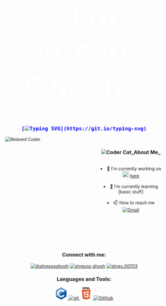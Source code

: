 <!--- profile under construction
 <div><p align="center"><img src="https://media3.giphy.com/media/S5JSwmQYHOGMo/giphy.gif?cid=ecf05e47m4amwi8wbrga0o8c1kq8y9mif4czsrcgx5mjruqm&rid=giphy.gif&ct=s" height=190px width=255px />
  </p></div>--->

<h1 style="font-size:100px;text-align:center;font-family:Helvetica; color: white; " align="center">
  <img src="https://media3.giphy.com/media/O7idAw0IBgPWB5pMhT/giphy.gif?cid=790b7611f75bb1f3fe83e4092b0f3c0dc34dd974106f227a&rid=giphy.gif&ct=s" width="38" height="38" frameBorder="0">
  I'm Shreyos Ghosh
  <img src="https://i.giphy.com/media/tJ8BAfobT0piXEwdW1/giphy.webp" width="37" height="37" frameBorder="0">
</h1>


<h3 style="text-align: center; color:#0400ff;font-family:monospace; "align="center">
<span class="auto-type"></span>
 
[![Typing SVG](https://readme-typing-svg.herokuapp.com?duration=4900&color=00F7F3&center=true&width=500&lines=Aspiring+Developer_;UG+at+JIS+UNIVERSITY_;Content+Creater_;Beginner+at+SFML_)](https://git.io/typing-svg)
</h3>

<!---Body starts here--->

<body>
 <div><img align="left" src="https://media4.giphy.com/media/R03zWv5p1oNSQd91EP/giphy.gif?cid=790b76119e9e14997839c4383da6606fb5befea40a39170a&rid=giphy.gif&ct=g" alt="Relaxed Coder" width="300" height="300"/></div>

</body>
<br/>
<h3 align="center"><b><img src="https://media4.giphy.com/media/k76eCxLAYwyjyFXClf/giphy.gif?cid=ecf05e47sg1h99p26v8wub6qpykho2i36l1622miyiar5vab&rid=giphy.gif&ct=s" alt="Coder Cat" width=25px height=25px/>_About Me_</b></h3>
<!--- adopted markdown --->

<br/>
<li align="center">🔭 I’m currently working on <img src="https://media2.giphy.com/media/3oKIPCohynIR4gBdhm/giphy.gif?cid=ecf05e471v857r946vfv4jlxq61s1f9uua2y9jqxlic9q7yq&rid=giphy.gif&ct=s" width="20" height="20"/>
 <u><a href="https://github.com/Shreyosgit/Snake-Game">here</a></u>
</li>
<br/>
<li align="center">🌱 I’m currently learning [basic stuff] </li>
<br/>
<li align="center">📫 How to reach me
 <a href="mailto:shreyosghosh279@gmail.com">
         <img alt="Gmail" src="https://logodownload.org/wp-content/uploads/2018/03/gmail-logo-16.png"
         width="18" height="17"></a></li>
<br/>
<br/>
<br/>
<br/>
<br/>
<br/>
<h3 align="center">Connect with me:</h3>
<p align="center">
<a href="https://twitter.com/@shreyosghosh" target="blank"><img align="center" src="https://raw.githubusercontent.com/rahuldkjain/github-profile-readme-generator/master/src/images/icons/Social/twitter.svg" alt="@shreyosghosh" height="30" width="40" /></a>
<a href="https://linkedin.com/in/shreyos ghosh" target="blank"><img align="center" src="https://raw.githubusercontent.com/rahuldkjain/github-profile-readme-generator/master/src/images/icons/Social/linked-in-alt.svg" alt="shreyos ghosh" height="30" width="40" /></a>
<a href="https://instagram.com/shrey_00703" target="blank"><img align="center" src="https://raw.githubusercontent.com/rahuldkjain/github-profile-readme-generator/master/src/images/icons/Social/instagram.svg" alt="shrey_00703" height="30" width="40" /></a>
</p>
<h3 align="center">Languages and Tools:</h3>
<p align="center"> <a href="https://www.cprogramming.com/" target="_blank" rel="noreferrer"> <img src="https://raw.githubusercontent.com/devicons/devicon/master/icons/c/c-original.svg" alt="c" width="40" height="40"/> </a> <a href="https://git-scm.com/" target="_blank" rel="noreferrer"> <img src="https://www.vectorlogo.zone/logos/git-scm/git-scm-icon.svg" alt="git" width="40" height="40"/> </a> <a href="https://www.w3.org/html/" target="_blank" rel="noreferrer"> <img src="https://raw.githubusercontent.com/devicons/devicon/master/icons/html5/html5-original-wordmark.svg" alt="html5" width="40" height="40"/> </a> <a href="https://github.com" target="_blank" rel="noreferrer"> <img src="https://img.icons8.com/ios-glyphs/344/ffffff/github.png" alt="GitHub" width="40" height="40"/> </a> </p>

